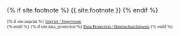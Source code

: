 <footer id="footer-container">
    {% if site.footnote %}
        <!-- <div> -->
          <!-- <br> -->
          <a>{{ site.footnote }}</a>
        <!-- </div> -->
        {% endif %}
  <div style="font: 12px/1.2 Crimson Pro, serif">
    <p>
      <small>
      {% if site.imprint %}
      <a href="{{ site.imprint }}" rel="noopener"><autocolor>Imprint / Impressum</autocolor></a><br>
      {% endif %}
      {% if site.data_protection %}
      <a href="{{ site.data_protection }}" rel="noopener"><autocolor>Data Protection / Datenschutzhinweis</autocolor></a>
      {% endif %}
      </small>
    </p>
  </div>
  <br>
  <br>
</footer>
